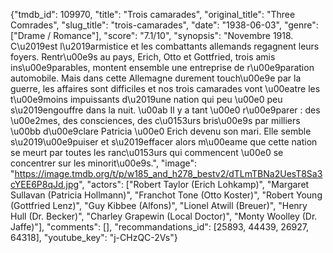 {"tmdb_id": 109970, "title": "Trois camarades", "original_title": "Three Comrades", "slug_title": "trois-camarades", "date": "1938-06-03", "genre": ["Drame / Romance"], "score": "7.1/10", "synopsis": "Novembre 1918. C\u2019est l\u2019armistice et les combattants allemands regagnent leurs foyers. Rentr\u00e9s au pays, Erich, Otto et Gottfried, trois amis ins\u00e9parables, montent ensemble une entreprise de r\u00e9paration automobile. Mais dans cette Allemagne durement touch\u00e9e par la guerre, les affaires sont difficiles et nos trois camarades vont \u00eatre les t\u00e9moins impuissants d\u2019une nation qui peu \u00e0 peu s\u2019engouffre dans la nuit. \u00ab Il y a tant \u00e0 r\u00e9parer : des \u00e2mes, des consciences, des c\u0153urs bris\u00e9s par milliers \u00bb d\u00e9clare Patricia \u00e0 Erich devenu son mari. Elle semble s\u2019\u00e9puiser et s\u2019effacer alors m\u00eame que cette nation se meurt par toutes les ranc\u0153urs qui commencent \u00e0 se concentrer sur les minorit\u00e9s.", "image": "https://image.tmdb.org/t/p/w185_and_h278_bestv2/dTLmTBNa2UesT8Sa3cYEE6P8qJd.jpg", "actors": ["Robert Taylor (Erich Lohkamp)", "Margaret Sullavan (Patricia Hollmann)", "Franchot Tone (Otto Koster)", "Robert Young (Gottfried Lenz)", "Guy Kibbee (Alfons)", "Lionel Atwill (Breuer)", "Henry Hull (Dr. Becker)", "Charley Grapewin (Local Doctor)", "Monty Woolley (Dr. Jaffe)"], "comments": [], "recommandations_id": [25893, 44439, 26927, 64318], "youtube_key": "j-CHzQC-2Vs"}